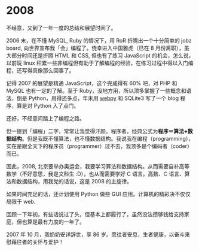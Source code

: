# 2008

不经意，又到了一年一度的总结和展望时间了。

2006 末，在不懂 MySQL, Ruby 的情况下，用 RoR 折腾出一个十分简单的 jobz board, 向世界宣布我「会」编程了。侥幸进入中国雅虎（已在 8 月份离职），虽大部分时间还是折腾 HTML 和 CSS, 但也有了练习 JavaScript 的机会，怎么说，以前玩 linux 积累一些非编程但有助于了解编程的经验，在练习过程中得以入门编程，还写得真像那么回事了。

记得 2007 的展望是精通 JavaScript，这个完成得有 60% 吧，对 PHP 和 MySQL 也有一定的了解。至于 Ruby，没地方用，所以顶多掌握了一些概念和语法，倒是 Python，用得还多点，年末用 [webpy][0] 和 SQLite3 写了一个 blog 程序，算是对 Python 入了点门。

还好，不经意间踏上了编程之路。

但一提到「编程」二字，常常让我觉得汗颜。程序者，经典公式为**程序＝算法+数据结构**。但是我既不懂算法，也不懂数据结构。我说我在编程（programming），实在是跟全天下的程序员（programmer）过不去，我顶多是个编码者（coder）而已。

因此，2008, 北京要举办奥运会，我要学习算法和数据结构。从而需要自补高等数学（不好意思，我是文科生 :D），也从而需要学好 C 语言。高数、C 语言、算法和数据结构，用我党的话说，这是 2008 的主旋律。

如果时间充足的话，还计划使用 Python 做些 GUI 应用。计算机的精彩决不仅仅局限于 web.

回顾一下年初，有些话说过了头，但基本上都履行了。虽然没法攒够钱给支持家庭，但也算是最有力度的一年了。

2007 年 10 月，我奶奶安详辞世，享 86 岁。愿往者安息，生者健康，以奋斗来慰藉往者的关怀与爱护！

[0]: http://webpy.org
